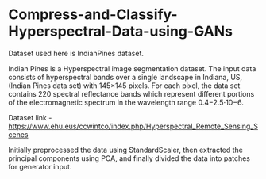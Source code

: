 # Compress-and-Classify-Hyperspectral-Data-using-GANs

Dataset used here is IndianPines dataset.

Indian Pines is a Hyperspectral image segmentation dataset. The input data consists of hyperspectral bands over a single landscape in Indiana, US, (Indian Pines data set) with 145×145 pixels. For each pixel, the data set contains 220 spectral reflectance bands which represent different portions of the electromagnetic spectrum in the wavelength range 0.4−2.5⋅10−6.

Dataset link - https://www.ehu.eus/ccwintco/index.php/Hyperspectral_Remote_Sensing_Scenes

Initially preprocessed the data using StandardScaler, then extracted the principal components using PCA, and finally divided the data into patches for generator input.


